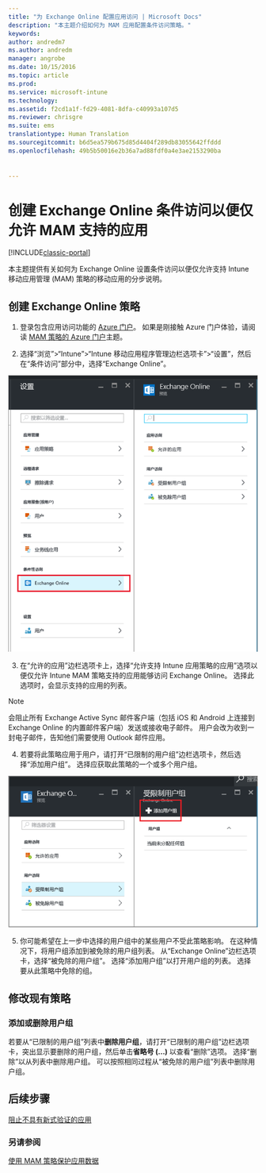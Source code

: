 ```yaml
---
title: "为 Exchange Online 配置应用访问 | Microsoft Docs"
description: "本主题介绍如何为 MAM 应用配置条件访问策略。"
keywords: 
author: andredm7
ms.author: andredm
manager: angrobe
ms.date: 10/15/2016
ms.topic: article
ms.prod: 
ms.service: microsoft-intune
ms.technology: 
ms.assetid: f2cd1a1f-fd29-4081-8dfa-c40993a107d5
ms.reviewer: chrisgre
ms.suite: ems
translationtype: Human Translation
ms.sourcegitcommit: b6d5ea579b675d85d4404f289db83055642ffddd
ms.openlocfilehash: 49b5b50016e2b36a7ad88fdf0a4e3ae2153290ba


---
```


# <a name="create-an-exchange-online-conditional-access-to-only-allow-apps-supported-by-mam"></a>创建 Exchange Online 条件访问以便仅允许 MAM 支持的应用

[!INCLUDE[classic-portal](../includes/classic-portal.md)]

本主题提供有关如何为 Exchange Online 设置条件访问以便仅允许支持 Intune 移动应用管理 (MAM) 策略的移动应用的分步说明。


## <a name="create-an-exchange-online-policy"></a>创建 Exchange Online 策略
1.  登录包含应用访问功能的 [Azure 门户](https://portal.azure.com)。 如果是刚接触 Azure 门户体验，请阅读 [MAM 策略的 Azure 门户](azure-portal-for-microsoft-intune-mam-policies.md)主题。

2.  选择“浏览”>“Intune”>“Intune 移动应用程序管理边栏选项卡”>“设置”，然后在“条件访问”部分中，选择“Exchange Online”。

  ![显示条件访问部分（其中突出显示 Exchange Online 选项）的设置边栏选项卡的屏幕截图](../media/mam-ca-settings-exo.png)

3.  在“允许的应用”边栏选项卡上，选择“允许支持 Intune 应用策略的应用”选项以便仅允许 Intune MAM 策略支持的应用能够访问 Exchange Online。 选择此选项时，会显示支持的应用的列表。

  >[!NOTE]
  >会阻止所有 Exchange Active Sync 邮件客户端（包括 iOS 和 Android 上连接到 Exchange Online 的内置邮件客户端）发送或接收电子邮件。 用户会改为收到一封电子邮件，告知他们需要使用 Outlook 邮件应用。 
4.   若要将此策略应用于用户，请打开“已限制的用户组”边栏选项卡，然后选择“添加用户组”。 选择应获取此策略的一个或多个用户组。

  ![突出显示添加用户组选项的已限制用户组边栏选项卡的屏幕截图](../media/mam-ca-add-user-group.png)

5.  你可能希望在上一步中选择的用户组中的某些用户不受此策略影响。 在这种情况下，将用户组添加到被免除的用户组列表。 从“Exchange Online”边栏选项卡，选择“被免除的用户组”。 选择“添加用户组”以打开用户组的列表。 选择要从此策略中免除的组。  

## <a name="modify-an-existing-policy"></a>修改现有策略
### <a name="add-or-delete-user-groups"></a>添加或删除用户组

若要从“已限制的用户组”列表中**删除用户组**，请打开“已限制的用户组”边栏选项卡，突出显示要删除的用户组，然后单击**省略号 (...)** 以查看“删除”选项。 选择“删除”以从列表中删除用户组。 可以按照相同过程从“被免除的用户组”列表中删除用户组。


## <a name="next-steps"></a>后续步骤
[阻止不具有新式验证的应用](block-apps-with-no-modern-authentication.md)
### <a name="see-also"></a>另请参阅
[使用 MAM 策略保护应用数据](protect-app-data-using-mobile-app-management-policies-with-microsoft-intune.md)



<!--HONumber=Dec16_HO2-->


